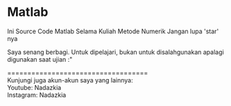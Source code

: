 # Matlab
Ini Source Code Matlab Selama Kuliah Metode Numerik
Jangan lupa 'star' nya

Saya senang berbagi. Untuk dipelajari, bukan untuk disalahgunakan apalagi digunakan saat ujian :"

=================================== <br>
Kunjungi juga akun-akun saya yang lainnya: <br>
Youtube: Nadazkia <br>
Instagram: Nadazkia
